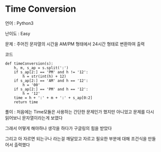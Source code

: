 Time Conversion
=====

언어 : Python3

난이도 : Easy

문제 : 주어진 문자열의 시간을 AM/PM 형태에서 24시간 형태로 변환하여 출력

코드

<pre><code>def timeConversion(s):
    h, m, s_ap = s.split(':')
    if s_ap[2:] == 'PM' and h != '12':
        h = str(int(h) + 12)
    if s_ap[2:] == 'AM' and h == '12':
        h = '00'
    if s_ap[2:] == 'PM' and h == '12':
        h = '12'
    time = h + ':' + m + ':' + s_ap[0:2]
    return time</code></pre>

풀이 :  처음에는 Time모듈은 사용하는 간단한 문제인가 했지만 아니었고 문제를 다시 읽어보니 문자열이라는게 보였다

그래서 어떻게 해야하나 생각을 하다가 구글링의 힘을 받았다

그리고 아 자르면 되는구나 라는걸 깨달았고 자르고 필요한 부분에 대해 조건식을 만들어서 출력했다 
